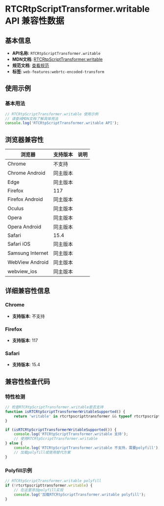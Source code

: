 # RTCRtpScriptTransformer.writable API 兼容性数据

## 基本信息

- **API名称**: `RTCRtpScriptTransformer.writable`
- **MDN文档**: [RTCRtpScriptTransformer.writable](https://developer.mozilla.org/docs/Web/API/RTCRtpScriptTransformer/writable)
- **规范文档**: [查看规范](https://w3c.github.io/webrtc-encoded-transform/#dom-rtcrtpscripttransformer-writable)
- **标签**: `web-features:webrtc-encoded-transform`

## 使用示例

### 基本用法

```javascript
// RTCRtpScriptTransformer.writable 使用示例
// 请查阅MDN文档了解具体用法
console.log('RTCRtpScriptTransformer.writable API');
```

## 浏览器兼容性

| 浏览器 | 支持版本 | 说明 |
|--------|----------|------|
| Chrome | 不支持 |  |
| Chrome Android | 同主版本 |  |
| Edge | 同主版本 |  |
| Firefox | 117 |  |
| Firefox Android | 同主版本 |  |
| Oculus | 同主版本 |  |
| Opera | 同主版本 |  |
| Opera Android | 同主版本 |  |
| Safari | 15.4 |  |
| Safari iOS | 同主版本 |  |
| Samsung Internet | 同主版本 |  |
| WebView Android | 同主版本 |  |
| webview_ios | 同主版本 |  |

## 详细兼容性信息

### Chrome

- **支持版本**: 不支持

### Firefox

- **支持版本**: 117

### Safari

- **支持版本**: 15.4

## 兼容性检查代码

### 特性检测

```javascript
// 检查RTCRtpScriptTransformer.writable是否支持
function isRTCRtpScriptTransformerWritableSupported() {
    return 'writable' in rtcrtpscripttransformer && typeof rtcrtpscripttransformer.writable === 'function';
}

if (isRTCRtpScriptTransformerWritableSupported()) {
    console.log('RTCRtpScriptTransformer.writable 支持');
    // 使用RTCRtpScriptTransformer.writable
} else {
    console.log('RTCRtpScriptTransformer.writable 不支持，需要polyfill');
    // 加载polyfill或使用替代方案
}
```

### Polyfill示例

```javascript
// RTCRtpScriptTransformer.writable polyfill
if (!rtcrtpscripttransformer.writable) {
    // 在这里添加polyfill实现
    console.log('加载RTCRtpScriptTransformer.writable polyfill');
}
```

